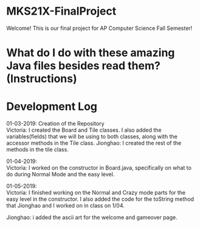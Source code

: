 # MKS21X-FinalProject
Welcome! This is our final project for AP Computer Science Fall Semester!

# What do I do with these amazing Java files besides read them? (Instructions)

# Development Log
01-03-2019: Creation of the Repository                                                                                                      
Victoria: I created the Board and Tile classes. I also added the variables(fields) that we will be using to both classes, along with the accessor methods in the Tile class.
                                                                                                                                            Jionghao: I created the rest of the methods in the tile class.
                                                                                                                                            
01-04-2019:                                                                                                                                
Victoria: I worked on the constructor in Board.java, specifically on what to do during Normal Mode and the easy level.
                                                                                                                                            
01-05-2019:                                                                                                                                
Victoria: I finished working on the Normal and Crazy mode parts for the easy level in the constructor. I also added the code for the toString method that Jionghao and I worked on in class on 1/04.

Jionghao: i added the ascii art for the welcome and gameover page.
